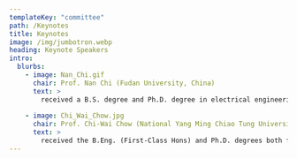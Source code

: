 ```yaml
---
templateKey: "committee"
path: /Keynotes
title: Keynotes
image: /img/jumbotron.webp
heading: Keynote Speakers
intro:
  blurbs:
    - image: Nan_Chi.gif
      chair: Prof. Nan Chi (Fudan University, China)
      text: > 
        received a B.S. degree and Ph.D. degree in electrical engineering from the Beijing University of Posts and Telecommunications, Beijing, China, in 1996 and 2001, respectively. From July 2001 to December 2004, she worked as an assistant professor at the Research Center COM, Technical University of Denmark, Lyngby, Denmark. From January 2005 to April 2006, she was a research associate at the University of Bristol, Bristol, United Kingdom. She joined Wuhan National Laboratory for Optoelectronics, Huazhong University of Science and Technology from June 2006 to May 2008, where she worked as a full professor. Since May 2008, she joined Fudan University. She is the author or co-author of more than 100 papers. Her research interests are in the area of convergence of wireless and optical networks, all-optical processing, and advanced modulation formats.
        
    - image: Chi_Wai_Chow.jpg
      chair: Prof. Chi-Wai Chow (National Yang Ming Chiao Tung University, Taiwan) 
      text: >
        received the B.Eng. (First-Class Hons) and Ph.D. degrees both from the Department of Electronic Engineering, the Chinese University of Hong Kong (CUHK) in 2001 and 2004, respectively. Between 2005-2007, he was a Postdoctoral Research Scientist involved in two European Union Projects: PIEMAN (Photonic Integrated Extended Metro and Access Network) and TRIUMPH (Transparent Ring Interconnection Using Multi-wavelength Photonic switches) in the Tyndall National Institute and Department of Physics, University College Cork (UCC) in Ireland. In 2007, he joined the Department of Photonics at National Yang Ming Chiao Tung University (NYCU) (formerly National Chiao Tung University (NCTU)) in Taiwan. He is a full Professor in this department. He is currently the Associate editor of the Journal of Lightwave Technology and IEEE Photonics Journal. He has served and is serving TPCs of conferences, such as OFC (2021-2023), ECOC (2020-2023), OECC (2020-2021), etc. He has co-authored more than 600 papers in journals and conferences.          
---
```

